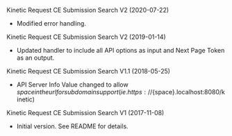 Kinetic Request CE Submission Search V2 (2020-07-22)
* Modified error handling.

Kinetic Request CE Submission Search V2 (2019-01-14)
* Updated handler to include all API options as input and Next Page Token as an output.

Kinetic Request CE Submission Search V1.1 (2018-05-25)
* API Server Info Value changed to allow ${space} in the url for subdomain support
(ie. https://${space}.localhost:8080/kinetic)

Kinetic Request CE Submission Search V1 (2017-11-08)
* Initial version.  See README for details.
